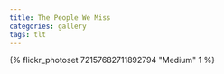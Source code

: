 ```yaml
---
title: The People We Miss
categories: gallery
tags: tlt
---
```


{% flickr_photoset 72157682711892794 "Medium" 1 %}